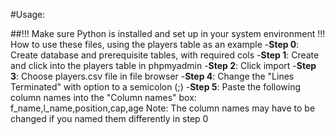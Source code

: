 #Usage:


##!!! Make sure Python is installed and set up in your system environment !!!
How to use these files, using the players table as an example
-**Step 0**: Create database and prerequisite tables, with required cols
-**Step 1**: Create and click into the players table in phpmyadmin
-**Step 2**: Click import
-**Step 3**: Choose players.csv file in file browser
-**Step 4**: Change the "Lines Terminated" with option to a semicolon (;)
-**Step 5**: Paste the following column names into the "Column names" box: f_name,l_name,position,cap,age
Note: The column names may have to be changed if you named them differently in step 0